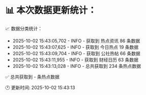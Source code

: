 📊 本次数据更新统计：
==========================

📈 数据分类统计：
- 2025-10-02 15:43:05,702 - INFO - 获取到 热点资讯 86 条数据
- 2025-10-02 15:43:07,625 - INFO - 获取到 今日热点 19 条数据
- 2025-10-02 15:43:09,704 - INFO - 获取到 公社热帖 66 条数据
- 2025-10-02 15:43:11,955 - INFO - 获取到 财经日历 63 条数据
- 2025-10-02 15:43:13,028 - INFO - 总共获取到 234 条热点数据

✅ 总共获取到 - 条热点数据

🕐 更新时间: 2025-10-02 15:43:13
